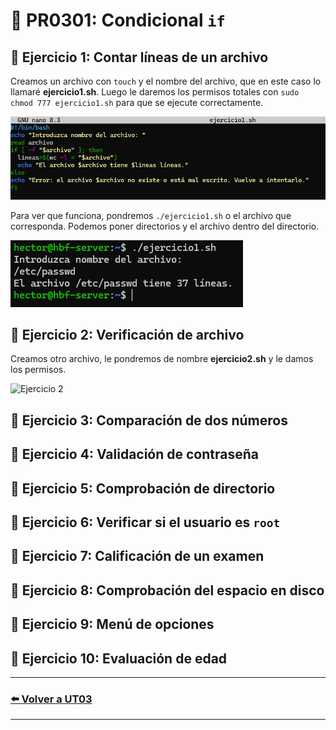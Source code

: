 # 📄 PR0301: Condicional `if`

## 📌 Ejercicio 1: Contar líneas de un archivo
Creamos un archivo con `touch` y el nombre del archivo, que en este caso lo llamaré **ejercicio1.sh**. Luego le daremos los permisos totales con `sudo chmod 777 ejercicio1.sh` para que se ejecute correctamente.

![Ejercicio 1](Imagenes/Ej1.png)

Para ver que funciona, pondremos `./ejercicio1.sh` o el archivo que corresponda. Podemos poner directorios y el archivo dentro del directorio.

![Ejercicio 1_1](Imagenes/Ej1_1.png)

## 📌 Ejercicio 2: Verificación de archivo
Creamos otro archivo, le pondremos de nombre **ejercicio2.sh** y le damos los permisos.

![Ejercicio 2]()

## 📌 Ejercicio 3: Comparación de dos números


## 📌 Ejercicio 4: Validación de contraseña


## 📌 Ejercicio 5: Comprobación de directorio


## 📌 Ejercicio 6: Verificar si el usuario es `root`


## 📌 Ejercicio 7: Calificación de un examen


## 📌 Ejercicio 8: Comprobación del espacio en disco


## 📌 Ejercicio 9: Menú de opciones


## 📌 Ejercicio 10: Evaluación de edad


---
### [⬅️ Volver a UT03](../index.md)
---